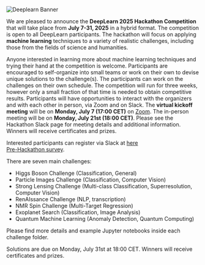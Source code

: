![Deeplearn Banner](HackathonPosterDeepLearn2025_short.png)

We are pleased to announce the **DeepLearn 2025 Hackathon Competition** that will take place from **July 7-31, 2025** in a hybrid format. The competition is open to all DeepLearn participants. The hackathon will focus on applying **machine learning** techniques to a variety of realistic challenges, including those from the fields of science and humanities. 

<!-- Please find the competition poster at [this link](https://bit.ly/4eLoTu6) -->

<!-- The agenda for the hackathon can be found here: [https://indico.cern.ch/event/1432069/](https://indico.cern.ch/event/1432069/) -->

Anyone interested in learning more about machine learning techniques and trying their hand at the competition is welcome. Participants are encouraged to self-organize into small teams or work on their own to devise unique solutions to the challenge(s). The participants can work on the challenges on their own schedule. The competition will run for three weeks, however only a small fraction of that time is needed to obtain competitive results. Participants will have opportunities to interact with the organizers and with each other in person, via Zoom and on Slack. The **virtual kickoff meeting** will be on **Monday, July 7 (17:00 CET)** on [Zoom](https://ua-edu.zoom.us/j/83389981726?pwd=YUfkyzuqXhI1gq5YydKd8wSEqDO0kN.1). The in-person meeting will be on **Monday, July 21st (18:00 CET)**. Please see the Hackathon Slack page for meeting details and additional information. Winners will receive certificates and prizes.

 Interested participants can register via Slack at [here](https://join.slack.com/t/deeplearn2025/shared_invite/zt-39w6uvy4k-goSa5Z~J6Y36b86dHmg2sw)   
 [Pre-Hackathon survey](https://universityofalabama.az1.qualtrics.com/jfe/form/SV_8bJJW9ehpwxjyZ0).

There are seven main challenges:
* Higgs Boson Challenge (Classification, General)
* Particle Images Challenge (Classification, Computer Vision)
* Strong Lensing Challenge (Multi-class Classification, Superresolution, Computer Vision)
* RenAIssance Challenge (NLP, transcription)
* NMR Spin Challenge (Multi-Target Regression)
* Exoplanet Search (Classification, Image Analysis)
* Quantum Machine Learning (Anomaly Detection, Quantum Computing)


Please find more details and example Jupyter notebooks inside each challenge folder. 

Solutions are due on Monday, July 31st at 18:00 CET. Winners will receive certificates and prizes.
